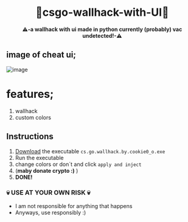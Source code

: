 
<div align=center>
  
  # 💎csgo-wallhack-with-UI💎
  
  **⚠️-a wallhack with ui made in python currently (probably) vac undetected!-⚠️** 
  
</div>

## image of cheat ui;
![image](https://user-images.githubusercontent.com/81589649/153958585-2f8a853d-b8f4-4c72-a2a9-b9129d65120f.png)

# features;
1. wallhack
2. custom colors

## Instructions
1. [Download](https://github.com/cookie0o/csgo-wallhack-with-UI/releases/download/v1.0/cs.go.wallhack.by.cookie0_o.exe) the executable `cs.go.wallhack.by.cookie0_o.exe`
2. Run the executable 
3. change colors or don´t and click `apply and inject`
4. (**maby donate crypto :)** )
5. **DONE!**

### 💀 USE AT YOUR OWN RISK 💀
- I am not responsible for anything that happens
- Anyways, use responsibly :)
